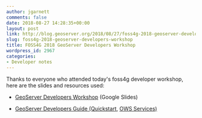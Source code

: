```yaml
---
author: jgarnett
comments: false
date: 2018-08-27 14:28:35+00:00
layout: post
link: http://blog.geoserver.org/2018/08/27/foss4g-2018-geoserver-developers-workshop/
slug: foss4g-2018-geoserver-developers-workshop
title: FOSS4G 2018 GeoServer Developers Workshop
wordpress_id: 2967
categories:
- Developer notes
---
```


Thanks to everyone who attended today's foss4g developer workshop, here are the slides and resources used:



 	
  * [GeoServer Developers Workshop](https://docs.google.com/presentation/d/1LsJBlc9Q3TykSm4G8Y4b3-Bm3GdjxJjn8A3_CoojClU/edit?usp=sharing) (Google Slides)

 	
  * [GeoServer Developers Guide](http://docs.geoserver.org/latest/en/developer/)[ (Quickstart](http://docs.geoserver.org/latest/en/developer/quickstart/index.html), [OWS Services)](http://docs.geoserver.org/latest/en/developer/programming-guide/ows-services/index.html)



